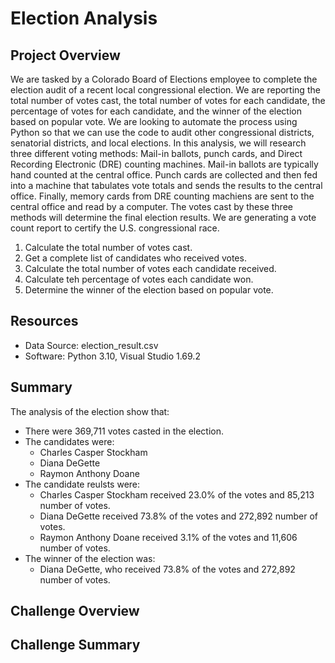 # Election Analysis

## Project Overview
We are tasked by a Colorado Board of Elections employee to complete the election audit of a recent local congressional election. We are reporting the total number of votes cast, the total number of votes for each candidate, the percentage of votes for each candidate, and the winner of the election based on popular vote. We are looking to automate the process using Python so that we can use the code to audit other congressional districts, senatorial districts, and local elections. In this analysis, we will research three different voting methods: Mail-in ballots, punch cards, and Direct Recording Electronic (DRE) counting machines. Mail-in ballots are typically hand counted at the central office. Punch cards are collected and then fed into a machine that tabulates vote totals and sends the results to the central office. Finally, memory cards from DRE counting machiens are sent to the central office and read by a computer. The votes cast by these three methods will determine the final election results. We are generating a vote count report to certify the U.S. congressional race.


1. Calculate the total number of votes cast.
2. Get a complete list of candidates who received votes.
3. Calculate the total number of votes each candidate received.
4. Calculate teh percentage of votes each candidate won.
5. Determine the winner of the election based on popular vote.

## Resources

+ Data Source: election_result.csv
+ Software: Python 3.10, Visual Studio 1.69.2

## Summary 
The analysis of the election show that:
+ There were 369,711 votes casted in the election.
+ The candidates were: 
  + Charles Casper Stockham
  + Diana DeGette
  + Raymon Anthony Doane
+ The candidate reulsts were:
  + Charles Casper Stockham received 23.0% of the votes and 85,213 number of votes.
  + Diana DeGette received 73.8% of the votes and 272,892 number of votes.
  + Raymon Anthony Doane received 3.1% of the votes and 11,606 number of votes.
+ The winner of the election was:
  + Diana DeGette, who received 73.8% of the votes and 272,892 number of votes.
  
## Challenge Overview

## Challenge Summary
